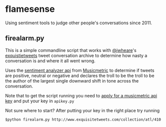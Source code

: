 flamesense
==========
Using sentiment tools to judge other people's conversations since 2011.

firealarm.py
------------
This is a simple commandline script that works with [@jwheare](http://twitter.com/jwheare)'s [exquistietweets](http://exquisitetweets.com) tweet conversation archive to determine how nasty a conversation is and where it all went wrong.

Uses the [sentiment analyzer api](http://musicmetric.com/sf-api) from [Musicmetric](http://musicmetric.com) to determine if tweets are positive, neutral or negative and declares the troll to be the troll to be the author of the largest single downward shift in tone across the conversation.

Note that to get the script running you need to [apply for a musicmetric api key](https://secure.semetric.com/sf-api-signup) and put your key in `apikey.py`

Not sure where to start?  After putting your key in the right place try running 

`$python firealarm.py http://www.exquisitetweets.com/collection/atl/410`